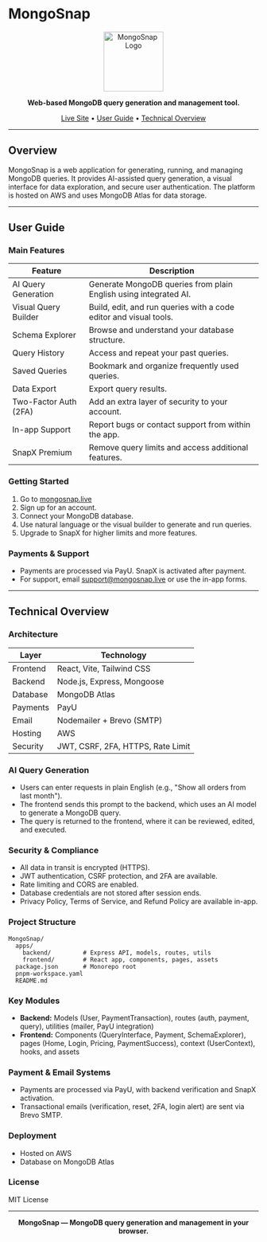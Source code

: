 # MongoSnap

<p align="center">
  <img src="https://mongosnap.live/MongoSnap.svg" alt="MongoSnap Logo" width="120" />
</p>

<p align="center">
  <b>Web-based MongoDB query generation and management tool.</b>
</p>

<p align="center">
  <a href="https://mongosnap.live">Live Site</a> •
  <a href="#user-guide">User Guide</a> •
  <a href="#technical-overview">Technical Overview</a>
</p>

---

## Overview

MongoSnap is a web application for generating, running, and managing MongoDB queries. It provides AI-assisted query generation, a visual interface for data exploration, and secure user authentication. The platform is hosted on AWS and uses MongoDB Atlas for data storage.

---

## User Guide

### Main Features

| Feature                  | Description                                                                 |
|-------------------------|-----------------------------------------------------------------------------|
| AI Query Generation     | Generate MongoDB queries from plain English using integrated AI.             |
| Visual Query Builder    | Build, edit, and run queries with a code editor and visual tools.            |
| Schema Explorer         | Browse and understand your database structure.                               |
| Query History           | Access and repeat your past queries.                                         |
| Saved Queries           | Bookmark and organize frequently used queries.                               |
| Data Export             | Export query results.                                                        |
| Two-Factor Auth (2FA)   | Add an extra layer of security to your account.                              |
| In-app Support          | Report bugs or contact support from within the app.                          |
| SnapX Premium           | Remove query limits and access additional features.                          |

### Getting Started

1. Go to [mongosnap.live](https://mongosnap.live)
2. Sign up for an account.
3. Connect your MongoDB database.
4. Use natural language or the visual builder to generate and run queries.
5. Upgrade to SnapX for higher limits and more features.

### Payments & Support
- Payments are processed via PayU. SnapX is activated after payment.
- For support, email [support@mongosnap.live](mailto:support@mongosnap.live) or use the in-app forms.

---

## Technical Overview

### Architecture

| Layer      | Technology                        |
|------------|-----------------------------------|
| Frontend   | React, Vite, Tailwind CSS         |
| Backend    | Node.js, Express, Mongoose        |
| Database   | MongoDB Atlas                     |
| Payments   | PayU                             |
| Email      | Nodemailer + Brevo (SMTP)         |
| Hosting    | AWS                               |
| Security   | JWT, CSRF, 2FA, HTTPS, Rate Limit |

### AI Query Generation
- Users can enter requests in plain English (e.g., "Show all orders from last month").
- The frontend sends this prompt to the backend, which uses an AI model to generate a MongoDB query.
- The query is returned to the frontend, where it can be reviewed, edited, and executed.

### Security & Compliance
- All data in transit is encrypted (HTTPS).
- JWT authentication, CSRF protection, and 2FA are available.
- Rate limiting and CORS are enabled.
- Database credentials are not stored after session ends.
- Privacy Policy, Terms of Service, and Refund Policy are available in-app.

### Project Structure
```
MongoSnap/
  apps/
    backend/         # Express API, models, routes, utils
    frontend/        # React app, components, pages, assets
  package.json       # Monorepo root
  pnpm-workspace.yaml
  README.md
```

### Key Modules
- **Backend:** Models (User, PaymentTransaction), routes (auth, payment, query), utilities (mailer, PayU integration)
- **Frontend:** Components (QueryInterface, Payment, SchemaExplorer), pages (Home, Login, Pricing, PaymentSuccess), context (UserContext), hooks, and assets

### Payment & Email Systems
- Payments are processed via PayU, with backend verification and SnapX activation.
- Transactional emails (verification, reset, 2FA, login alert) are sent via Brevo SMTP.

### Deployment
- Hosted on AWS
- Database on MongoDB Atlas

### License
MIT License

---

<p align="center"><b>MongoSnap — MongoDB query generation and management in your browser.</b></p>
